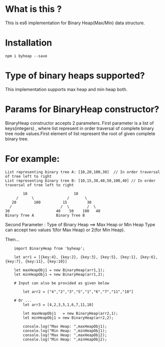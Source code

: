 # What is this ?

This is es6 implementation for Binary Heap(Max/Min) data structure.

# Installation

`npm i byheap --save`

# Type of binary heaps supported?

This implementation supports max heap and min heap both.

# Params for BinaryHeap constructor?

BinaryHeap constructor accepts 2 parameters.
First parameter is a list of keys(integers) , where list represent in order traversal of complete binary tree node values.First element of list represent the root of given complete binary tree.

# For example: 
    
    List representing binary tree A: [10,20,100,30]  // In order traversal of tree left to right
    List representing binary tree B: [10,15,30,40,50,100,40] // In order traversal of tree left to right

            10                     10
         /      \               /       \  
       20        100          15         30  
      /                      /  \        /  \
    30                     40    50    100   40
    Binary Tree A          Binary Tree B

Second Parameter : Type of Binary Heap ==> Max Heap or Min Heap
Type can accept two values 1(for Max Heap) or 2(for Min Heap). 

Then...

```
    import BinaryHeap from 'byheap';

    let arr1 = [{key:4}, {key:2}, {key:3}, {key:5}, {key:1}, {key:6}, {key:7}, {key:11}, {key:10}]  
    
    let maxHeapObj1 = new BinaryHeap(arr1,1); 
    let minHeapObj1 = new BinaryHeap(arr1,2);
    
    # Input can also be provided as given below 
    
        let arr2 = ["4","2","3","5","1","6","7","11","10"]  
    
    # Or ...
        let arr3 = [4,2,3,5,1,6,7,11,10]  
        
        let maxHeapObj1   = new BinaryHeap(arr2,1);
        let minHeapObj1 = new BinaryHeap(arr2,2);
    
        console.log("Max Heap: ",maxHeapObj1);
        console.log("Min Heap: ",minHeapObj1);
        console.log("Max Heap: ",maxHeapObj2);
        console.log("Min Heap: ",minHeapObj2);
```
